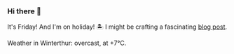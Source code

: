 ### Hi there :wave:

It's Friday! And I'm on holiday! :desert_island: I might be crafting a fascinating [blog post](https://benjaminwuethrich.dev).

Weather in Winterthur: overcast, at +7°C.
